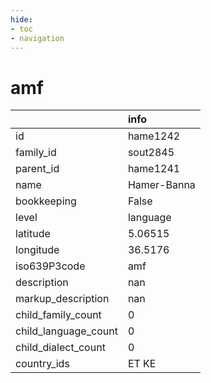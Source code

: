 ```yaml
---
hide:
- toc
- navigation
---
```

# amf
|                      | info        |
|:---------------------|:------------|
| id                   | hame1242    |
| family_id            | sout2845    |
| parent_id            | hame1241    |
| name                 | Hamer-Banna |
| bookkeeping          | False       |
| level                | language    |
| latitude             | 5.06515     |
| longitude            | 36.5176     |
| iso639P3code         | amf         |
| description          | nan         |
| markup_description   | nan         |
| child_family_count   | 0           |
| child_language_count | 0           |
| child_dialect_count  | 0           |
| country_ids          | ET KE       |